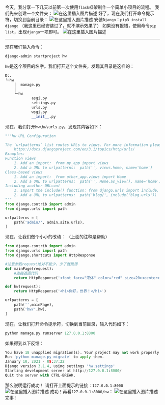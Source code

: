 今天，我分享一下几天以前第一次使用`flask`框架制作一个简单小项目的流程。
我们先来创建一个文件夹：
![在这里插入图片描述](https://pic.2ge.org/cdn/?url=https://img-blog.csdnimg.cn/20210110083804763.png?x-oss-process=image/watermark,type_ZmFuZ3poZW5naGVpdGk,shadow_10,text_aHR0cHM6Ly9ibG9nLmNzZG4ubmV0L1BhbkRhb3hpMjAyMA==,size_16,color_FFFFFF,t_70)
好了，现在我们打开命令提示符，切换到当前目录：
![在这里插入图片描述](https://pic.2ge.org/cdn/?url=https://img-blog.csdnimg.cn/20210110083916824.png?x-oss-process=image/watermark,type_ZmFuZ3poZW5naGVpdGk,shadow_10,text_aHR0cHM6Ly9ibG9nLmNzZG4ubmV0L1BhbkRhb3hpMjAyMA==,size_16,color_FFFFFF,t_70)
安装`Django`：`pip3 install django`
（我这里已经安装过了，就不演示效果了）
如果没有报错，使用命令`pip list`，出现`django`一项即可。
![在这里插入图片描述](https://pic.2ge.org/cdn/?url=https://img-blog.csdnimg.cn/20210110084358100.png?x-oss-process=image/watermark,type_ZmFuZ3poZW5naGVpdGk,shadow_10,text_aHR0cHM6Ly9ibG9nLmNzZG4ubmV0L1BhbkRhb3hpMjAyMA==,size_16,color_FFFFFF,t_70)
<hr>
现在我们输入命令：

```powershell
django-admin startproject hw
```

`hw`是这个项目的名字。我们打开这个文件夹，发现其目录是这样的：
```python
D:.
└─hw
    │  manage.py
    │
    └─hw
            asgi.py
            settings.py
            urls.py
            wsgi.py
            __init__.py

```
现在，我们打开`hw\hw\urls.py`，发现其内容如下：

```python
"""hw URL Configuration

The `urlpatterns` list routes URLs to views. For more information please see:
    https://docs.djangoproject.com/en/3.1/topics/http/urls/
Examples:
Function views
    1. Add an import:  from my_app import views
    2. Add a URL to urlpatterns:  path('', views.home, name='home')
Class-based views
    1. Add an import:  from other_app.views import Home
    2. Add a URL to urlpatterns:  path('', Home.as_view(), name='home')
Including another URLconf
    1. Import the include() function: from django.urls import include, path
    2. Add a URL to urlpatterns:  path('blog/', include('blog.urls'))
"""
from django.contrib import admin
from django.urls import path

urlpatterns = [
    path('admin/', admin.site.urls),
]

```
现在，让我们做个小小的改动：
（上面的注释是帮助）
```python
from django.contrib import admin
from django.urls import path
from django.shortcuts import HttpResponse

#注意参数request绝对不能少，少了就报错
def mainPage(request):
	#直接返回代码
	return HttpResponse('<font face="宋体" color="red" size=20><center>Hello,World!</center></font>')

def hw(request):
	return HttpResponse('<h1>你好，世界！</h1>')

urlpatterns = [
    path('',mainPage),
    path('hw/',hw),
]
```
现在，让我们打开命令提示符，切换到当前目录，输入代码如下：

```python
python manage.py runserver 127.0.0.1:8000
```
如果得到以下反馈：

```python
You have 18 unapplied migration(s). Your project may not work properly until you apply the migrations for app(s): admin, auth, contenttypes, sessions.
Run 'python manage.py migrate' to apply them.
January 10, 2021 - 09:37:22
Django version 3.1.4, using settings 'hw.settings'
Starting development server at http://127.0.0.1:8000/
Quit the server with CTRL-BREAK.
```
那么说明运行成功！
请打开上面提示的链接：`127.0.0.1:8000`
![在这里插入图片描述](https://pic.2ge.org/cdn/?url=https://img-blog.csdnimg.cn/20210110093907696.png?x-oss-process=image/watermark,type_ZmFuZ3poZW5naGVpdGk,shadow_10,text_aHR0cHM6Ly9ibG9nLmNzZG4ubmV0L1BhbkRhb3hpMjAyMA==,size_16,color_FFFFFF,t_70)
成功！再看`127.0.0.1:8000/hw`：
![在这里插入图片描述](https://pic.2ge.org/cdn/?url=https://img-blog.csdnimg.cn/20210110093952335.png?x-oss-process=image/watermark,type_ZmFuZ3poZW5naGVpdGk,shadow_10,text_aHR0cHM6Ly9ibG9nLmNzZG4ubmV0L1BhbkRhb3hpMjAyMA==,size_16,color_FFFFFF,t_70)
完事！
